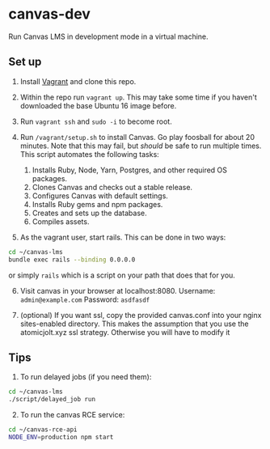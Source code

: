 # canvas-dev
Run Canvas LMS in development mode in a virtual machine.

## Set up
1. Install [Vagrant](https://www.vagrantup.com/docs/installation/) and clone this repo.
2. Within the repo run `vagrant up`. This may take some time if you haven't downloaded the base Ubuntu 16 image before.
3. Run `vagrant ssh` and `sudo -i` to become root.
4. Run `/vagrant/setup.sh` to install Canvas. Go play foosball for about 20 minutes.
 Note that this may fail, but *should* be safe to run multiple times.
 This script automates the following tasks:
    1. Installs Ruby, Node, Yarn, Postgres, and other required OS packages.
    2. Clones Canvas and checks out a stable release.
    3. Configures Canvas with default settings.
    4. Installs Ruby gems and npm packages.
    5. Creates and sets up the database.
    6. Compiles assets.
 
5. As the vagrant user, start rails. This can be done in two ways:
```bash
cd ~/canvas-lms
bundle exec rails --binding 0.0.0.0
```
or simply `rails` which is a script on your path that does that for you.

6. Visit canvas in your browser at localhost:8080.
Username:  `admin@example.com`
Password: `asdfasdf`

7. (optional) If you want ssl, copy the provided canvas.conf into your nginx
   sites-enabled directory. This makes the assumption that you use the
   atomicjolt.xyz ssl strategy. Otherwise you will have to modify it

## Tips
1. To run delayed jobs (if you need them):
```bash
cd ~/canvas-lms
./script/delayed_job run
```

2. To run the canvas RCE service:
```bash
cd ~/canvas-rce-api
NODE_ENV=production npm start
```
